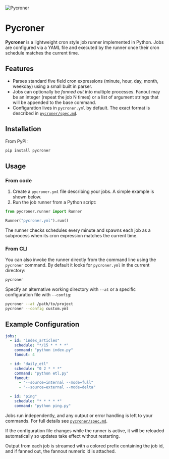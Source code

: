 ![Pycroner](icon.png)
# Pycroner

**Pycroner** is a lightweight cron style job runner implemented in Python.
Jobs are configured via a YAML file and executed by the runner once their
cron schedule matches the current time.

## Features
- Parses standard five field cron expressions (minute, hour, day, month, weekday)
  using a small built in parser.
- Jobs can optionally be *fanned out* into multiple processes. Fanout may be an
  integer (repeat the job N times) or a list of argument strings that will be
  appended to the base command.
- Configuration lives in `pycroner.yml` by default. The exact format is
  described in [`pycroner/spec.md`](pycroner/spec.md).

## Installation

From PyPI:

```bash
pip install pycroner
```

## Usage
### From code 
1. Create a `pycroner.yml` file describing your jobs. A simple example is shown
   below.
2. Run the job runner from a Python script:

```python
from pycroner.runner import Runner

Runner("pycroner.yml").run()
```

The runner checks schedules every minute and spawns each job as a subprocess
when its cron expression matches the current time.

### From CLI
You can also invoke the runner directly from the command line using the
`pycroner` command. By default it looks for `pycroner.yml` in the current
directory:

```bash
pycroner
```

Specify an alternative working directory with `--at` or a specific
configuration file with `--config`:

```bash
pycroner --at /path/to/project
pycroner --config custom.yml
```

## Example Configuration
```yaml
jobs:
  - id: "index_articles"
    schedule: "*/15 * * * *"
    command: "python index.py"
    fanout: 4

  - id: "daily_etl"
    schedule: "0 2 * * *"
    command: "python etl.py"
    fanout:
      - "--source=internal --mode=full"
      - "--source=external --mode=delta"

  - id: "ping"
    schedule: "* * * * *"
    command: "python ping.py"
```

Jobs run independently, and any output or error handling is left to your
commands. For full details see [`pycroner/spec.md`](pycroner/spec.md).

If the configuration file changes while the runner is active, it will be
reloaded automatically so updates take effect without restarting.

Output from each job is streamed with a colored prefix containing the job id, and if fanned out, the fannout numeric id is attached.